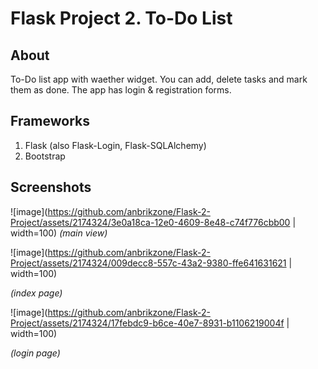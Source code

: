 # Flask Project 2. To-Do List

## About
To-Do list app with waether widget.
You can add, delete tasks and mark them as done.
The app has login & registration forms.


## Frameworks
1. Flask (also Flask-Login, Flask-SQLAlchemy)
2. Bootstrap

## Screenshots
![image](https://github.com/anbrikzone/Flask-2-Project/assets/2174324/3e0a18ca-12e0-4609-8e48-c74f776cbb00  | width=100)
*(main view)*

![image](https://github.com/anbrikzone/Flask-2-Project/assets/2174324/009decc8-557c-43a2-9380-ffe641631621  | width=100)

*(index page)*

![image](https://github.com/anbrikzone/Flask-2-Project/assets/2174324/17febdc9-b6ce-40e7-8931-b1106219004f  | width=100)

*(login page)*
